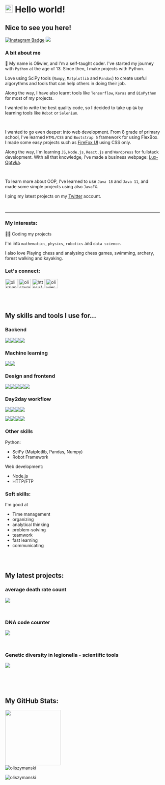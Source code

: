 # <img src="https://media.giphy.com/media/hvRJCLFzcasrR4ia7z/giphy.gif" width="25px"> Hello world!

## Nice to see you here!
[![Instagram Badge](https://img.shields.io/badge/-Instagram-e4405f?style=flat-square&logo=Instagram&logoColor=white)](https://instagram.com/olii._pv/)
![](https://komarev.com/ghpvc/?username=oliszymanski&color=ff69b4)


### A bit about me
🚀 My name is Oliwier, and I'm a self-taught coder. I've started my journey with `Python` at the age of 13. 
Since then, I make projects with Python.

Love using SciPy tools (`Numpy`, `Matplotlib` and `Pandas`) to create useful algorythms and tools that can help others in
doing their job.

Along the way, I have also learnt tools like `Tensorflow`, `Keras` and `BioPython` for most of my projects.

I wanted to write the best quality code, so I decided to take up `QA` by learning tools like `Robot` or `Selenium`.

<br>

I wanted to go even deeper: into web development. From 8 grade of primary school, I've learned `HTML/CSS` and `Bootstrap 5`
framework for using FlexBox. I made some easy projects such as <a href='https://github.com/oliszymanski/Firefox-Essence-Dark-UI' target='_blank'>FireFox UI</a>
using CSS only.

Along the way, I'm learning `JS`, `Node.js`, `React.js` and `Wordpress` for fullstack development. With all that knowledge, I've made a business
webpage: <a href='https://lux-optyka.pl/' target='_blank'>Lux-Optyka</a>.

<br>

To learn more about OOP, I've learned to use `Java 18` and `Java 11`, and made some simple projects using also `JavaFX`.

I ping my latest projects on my <a href='https://twitter.com/oliszymanski'>Twitter</a> account.

<br>

<hr>

### My interests:

👩‍💻 Coding my projects

I'm into `mathematics`, `physics`, `robotics` and `data science`.

I also love Playing chess and analysing chess games, swimming, archery, forest walking and kayaking.



### Let's connect:
<p align="left">
<a href="https://dev.to/oliszymanski" target="blank"><img align="center" src="https://raw.githubusercontent.com/rahuldkjain/github-profile-readme-generator/master/src/images/icons/Social/devto.svg" alt="oliszymanski" height="30" width="40" /></a>
<a href="https://twitter.com/oliszymanski" target="blank"><img align="center" src="https://raw.githubusercontent.com/rahuldkjain/github-profile-readme-generator/master/src/images/icons/Social/twitter.svg" alt="oliszymanski" height="30" width="40" /></a>
<a href="https://linkedin.com/in/https://www.linkedin.com/in/oliwier-szyma%c5%84ski-007872207/" target="blank"><img align="center" src="https://raw.githubusercontent.com/rahuldkjain/github-profile-readme-generator/master/src/images/icons/Social/linked-in-alt.svg" alt="https://www.linkedin.com/in/oliwier-szyma%c5%84ski-007872207/" height="30" width="40" /></a>
<a href="https://kaggle.com/oliwier szymański" target="blank"><img align="center" src="https://raw.githubusercontent.com/rahuldkjain/github-profile-readme-generator/master/src/images/icons/Social/kaggle.svg" alt="oliwier szymański" height="30" width="40" /></a>
</p>

<br><br>



## My skills and tools I use for...


### Backend
<img src='https://img.shields.io/badge/PostgreSQL-316192?style=for-the-badge&logo=postgresql&logoColor=white' /><img src='https://img.shields.io/badge/Django-092E20?style=for-the-badge&logo=django&logoColor=white' /><img src='https://img.shields.io/badge/npm-CB3837?style=for-the-badge&logo=npm&logoColor=white' /><img src='https://img.shields.io/badge/Java-ED8B00?style=for-the-badge&logo=openjdk&logoColor=white' />

### Machine learning
<img src='https://img.shields.io/badge/TensorFlow-FF6F00?style=for-the-badge&logo=tensorflow&logoColor=white' /><img src='https://img.shields.io/badge/Python-3776AB?style=for-the-badge&logo=python&logoColor=white' />

### Design and frontend
<img src='https://img.shields.io/badge/HTML5-E34F26?style=for-the-badge&logo=html5&logoColor=white' /><img src='https://img.shields.io/badge/CSS3-1572B6?style=for-the-badge&logo=css3&logoColor=white' /><img src='https://img.shields.io/badge/Figma-F24E1E?style=for-the-badge&logo=figma&logoColor=white' /><img src='https://img.shields.io/badge/Bootstrap-563D7C?style=for-the-badge&logo=bootstrap&logoColor=white' /><img src='https://img.shields.io/badge/React-20232A?style=for-the-badge&logo=react&logoColor=61DAFB' />

### Day2day workflow
<img src='https://img.shields.io/badge/Colab-F9AB00?style=for-the-badge&logo=googlecolab&color=525252' /><img src='https://img.shields.io/badge/PyCharm-000000.svg?&style=for-the-badge&logo=PyCharm&logoColor=white' /><img src='https://img.shields.io/badge/IntelliJ_IDEA-000000.svg?style=for-the-badge&logo=intellij-idea&logoColor=white' /><img src='https://img.shields.io/badge/Visual_Studio_Code-0078D4?style=for-the-badge&logo=visual%20studio%20code&logoColor=white' />

<img src='https://img.shields.io/badge/GIT-E44C30?style=for-the-badge&logo=git&logoColor=white' /><img src='https://img.shields.io/badge/windows%20terminal-4D4D4D?style=for-the-badge&logo=windows%20terminal&logoColor=white' /><img src='https://img.shields.io/badge/GitLab-330F63?style=for-the-badge&logo=gitlab&logoColor=white' /><img src='https://img.shields.io/badge/GitHub-100000?style=for-the-badge&logo=github&logoColor=white' />

### Other skills
Python:
- SciPy (Matplotlib, Pandas, Numpy)
- Robot Framework

Web development:
- Node.js
- HTTP/FTP



### Soft skills:
I'm good at
- Time management
- organizing
- analytical thinking
- problem-solving
- teamwork
- fast learning
- communicating

<br><br>



## My latest projects:



### average death rate count
[![](https://github-readme-stats.vercel.app/api/pin/?username=oliszymanski&repo=Average-Death-Rate&hide_border=true&theme=monokai&cache_seconds=7200&border_radius=8&show_owner=false)](https://github.com/oliszymanski/Average-Death-Rate)



<br>

### DNA code counter
[![](https://github-readme-stats.vercel.app/api/pin/?username=oliszymanski&repo=Count-DNA-Nucleotides&hide_border=true&theme=monokai&cache_seconds=7200&border_radius=8&show_owner=false)](https://github.com/oliszymanski/Count-DNA-Nucleotides)



<br>

### Genetic diversity in legionella - scientific tools
[![](https://github-readme-stats.vercel.app/api/pin/?username=oliszymanski&repo=genetic-diversity-in-legionella&hide_border=true&theme=monokai&cache_seconds=7200&border_radius=8&show_owner=false)](https://github.com/oliszymanski/genetic-diversity-in-legionella)

<br><br><br>

## My GitHub Stats:

<img align="center" height="180em" src="https://github-readme-stats.vercel.app/api/top-langs/?username=oliszymanski&exclude_repo=KNN-Image-Classification&show_icons=true&hide_border=true&layout=compact&langs_count=8&theme=monokai"/>

<br>

<img align="center" src="https://github-readme-stats.vercel.app/api?username=oliszymanski&show_icons=true&theme=monokai&hide_border=true" alt="oliszymanski" />

<br>

<p><img align="center" src="https://github-readme-streak-stats.herokuapp.com/?user=oliszymanski&theme-dark" alt="oliszymanski" /></p>
